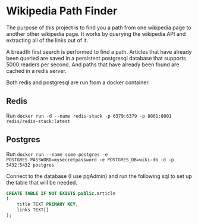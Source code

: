 # Wikipedia Path Finder

The purpose of this project is to find you a path from one wikipedia page to another other wikipedia page.
It works by querying the wikipedia API and extracting all of the links out of it.

A breadth first search is performed to find a path. Articles that have already been queried are saved in a persistent postgresql database that supports 5000 readers per second. And paths that have already been found are cached in a redis
server.

Both redis and postgresql are run from a docker container.

## Redis

Run `docker run -d --name redis-stack -p 6379:6379 -p 8001:8001 redis/redis-stack:latest`

## Postgres

Run `docker run --name some-postgres -e POSTGRES_PASSWORD=mysecretpassword -e POSTGRES_DB=wiki-db -d -p 5432:5432 postgres`

Connect to the database (I use pgAdmin) and run the following sql to set up the table that will be needed.

```sql
CREATE TABLE IF NOT EXISTS public.article
(
    title TEXT PRIMARY KEY,
    links TEXT[]
);
```
